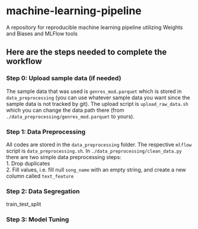 # machine-learning-pipeline
A repository for reproducible machine learning pipeline utilizing Weights and Biases and MLFlow tools

## Here are the steps needed to complete the workflow
### Step 0: Upload sample data (if needed)
The sample data that was used is `genres_mod.parquet` which is stored in `data_preprocessing` (you can use whatever sample data you want since the sample data is not tracked by git). The upload script is `upload_raw_data.sh` which you can change the data path there (from `./data_preprocessing/genres_mod.parquet` to yours).

### Step 1: Data Preprocessing
All codes are stored in the `data_preprocessing` folder. The respective `mlflow` script is `data_preprocessing.sh`.
In `./data_preprocessing/clean_data.py` there are two simple data preprocessing steps:<br>
    1. Drop duplicates<br>
    2. Fill values, i.e. fill null `song_name` with an empty string, and create a new column called `text_feature`<br>

### Step 2: Data Segregation
train_test_split

### Step 3: Model Tuning